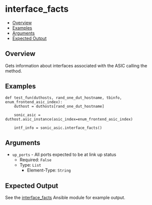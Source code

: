 # interface_facts

- [Overview](#overview)
- [Examples](#examples)
- [Arguments](#arguments)
- [Expected Output](#expected-output)

## Overview
Gets information about interfaces associated with the ASIC calling the method.

## Examples
```
def test_fun(duthosts, rand_one_dut_hostname, tbinfo, enum_frontend_asic_index):
    duthost = duthosts[rand_one_dut_hostname]

    sonic_asic = duthost.asic_instance(asic_index=enum_frontend_asic_index)

    intf_info = sonic_asic.interface_facts()
```

## Arguments
- `up_ports` - All ports expected to be at link up status
    - Required: `False`
    - Type: `List`
        - Element-Type: `String`

## Expected Output
See the [interface_facts](../ansible_methods/interface_facts.md#expected-output) Ansible module for example output.
